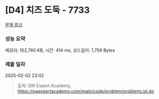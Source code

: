 # [D4] 치즈 도둑 - 7733 

[문제 링크](https://swexpertacademy.com/main/code/problem/problemDetail.do?contestProbId=AWrDOdQqRCUDFARG) 

### 성능 요약

메모리: 102,760 KB, 시간: 414 ms, 코드길이: 1,709 Bytes

### 제출 일자

2025-02-02 23:02



> 출처: SW Expert Academy, https://swexpertacademy.com/main/code/problem/problemList.do